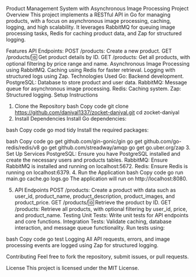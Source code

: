 Product Management System with Asynchronous Image Processing
Project Overview
This project implements a RESTful API in Go for managing products, with a focus on asynchronous image processing, caching, logging, and high scalability. It leverages RabbitMQ for queuing image processing tasks, Redis for caching product data, and Zap for structured logging.

Features
API Endpoints:
POST /products: Create a new product.
GET /products/:id: Get product details by ID.
GET /products: Get all products, with optional filtering by price range and name.
Asynchronous Image Processing using RabbitMQ.
Caching using Redis for faster retrieval.
Logging with structured logs using Zap.
Technologies Used
Go: Backend development.
PostgreSQL: Database to store product and user data.
RabbitMQ: Message queue for asynchronous image processing.
Redis: Caching system.
Zap: Structured logging.
Setup Instructions
1. Clone the Repository
bash
Copy code
git clone https://github.com/daniyal1337/zocket-daniyal.git
cd zocket-daniyal
2. Install Dependencies
Install Go dependencies:

bash
Copy code
go mod tidy
Install the required packages:

bash
Copy code
go get github.com/gin-gonic/gin
go get github.com/go-redis/redis/v8
go get github.com/streadway/amqp
go get go.uber.org/zap
3. Set Up Services
PostgreSQL: Ensure you have PostgreSQL installed and create the necessary users and products tables.
RabbitMQ: Ensure RabbitMQ is installed and running on localhost:5672.
Redis: Ensure Redis is running on localhost:6379.
4. Run the Application
bash
Copy code
go run main.go cache.go logs.go
The application will run on http://localhost:8080.

5. API Endpoints
POST /products: Create a product with data such as user_id, product_name, product_description, product_images, and product_price.
GET /products/:id: Retrieve the product by ID.
GET /products: Retrieve all products, with optional filtering by user_id, price, and product_name.
Testing
Unit Tests: Write unit tests for API endpoints and core functions.
Integration Tests: Validate caching, database interaction, and message queue functionality.
Run tests using:

bash
Copy code
go test
Logging
All API requests, errors, and image processing events are logged using Zap for structured logging.

Contributing
Feel free to fork the repository, submit issues, or pull requests.

License
This project is licensed under the MIT License.

